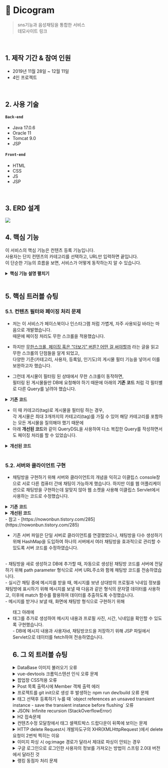 # :pushpin: Dicogram
> sns기능과 음성채팅을 통합한 서비스  
> 데모사이트 링크

</br>

## 1. 제작 기간 & 참여 인원
- 2019년 11월 28일 ~ 12월 11일
- 4인 프로젝트

</br>

## 2. 사용 기술
#### `Back-end`
  - Java 17.0.6
  - Oracle 11
  - Tomcat 9.0
  - JSP
#### `Front-end`
  - HTML
  - CSS
  - JS
  - JSP

</br>

## 3. ERD 설계
![](https://github.com/SMHRD-2021-KDT-BigData-19/dicogram/assets/83918497/338121bf-c3fa-46d3-8861-f90913185491)


## 4. 핵심 기능
이 서비스의 핵심 기능은 컨텐츠 등록 기능입니다.  
사용자는 단지 컨텐츠의 카테고리를 선택하고, URL만 입력하면 끝입니다.  
이 단순한 기능의 흐름을 보면, 서비스가 어떻게 동작하는지 알 수 있습니다.  

<details>
<summary><b>핵심 기능 설명 펼치기</b></summary>
<div markdown="1">

### 4.1. 전체 흐름
![](https://github.com/SMHRD-2021-KDT-BigData-19/dicogram/assets/83918497/96add4a8-9c9f-4319-a969-ae1f6f163cf8)

### 4.2. 사용자 요청
![](https://zuminternet.github.io/images/portal/post/2019-04-22-ZUM-Pilot-integer/flow_vue.png)

- **URL 정규식 체크** :pushpin: [코드 확인](https://github.com/Integerous/goQuality/blob/b587bbff4dce02e3bec4f4787151a9b6fa326319/frontend/src/components/PostInput.vue#L67)
  - Vue.js로 렌더링된 화면단에서, 사용자가 등록을 시도한 URL의 모양새를 정규식으로 확인합니다.
  - URL의 모양새가 아닌 경우, 에러 메세지를 띄웁니다.

- **Axios 비동기 요청** :pushpin: [코드 확인]()
  - URL의 모양새인 경우, 컨텐츠를 등록하는 POST 요청을 비동기로 날립니다.

### 4.3. Controller

![](https://zuminternet.github.io/images/portal/post/2019-04-22-ZUM-Pilot-integer/flow_controller.png)

- **요청 처리** :pushpin: [코드 확인](https://github.com/JungHyung2/gitio.io/blob/d35d29b64c0e8b9653862bdcc1e6b997d2436ec9/index.html#L57C1-L57C202)
  - Controller에서는 요청을 화면단에서 넘어온 요청을 받고, Service 계층에 로직 처리를 위임합니다.

- **결과 응답** :pushpin: [코드 확인]()
  - Service 계층에서 넘어온 로직 처리 결과(메세지)를 화면단에 응답해줍니다.

### 4.4. Service

![](https://zuminternet.github.io/images/portal/post/2019-04-22-ZUM-Pilot-integer/flow_service1.png)

- **Http 프로토콜 추가 및 trim()** :pushpin: [코드 확인]()
  - 사용자가 URL 입력 시 Http 프로토콜을 생략하거나 공백을 넣은 경우,  
  올바른 URL이 될 수 있도록 Http 프로토콜을 추가해주고, 공백을 제거해줍니다.

- **URL 접속 확인** :pushpin: [코드 확인]()
  - 화면단에서 모양새만 확인한 URL이 실제 리소스로 연결되는지 HttpUrlConnection으로 테스트합니다.
  - 이 때, 빠른 응답을 위해 Request Method를 GET이 아닌 HEAD를 사용했습니다.
  - (HEAD 메소드는 GET 메소드의 응답 결과의 Body는 가져오지 않고, Header만 확인하기 때문에 GET 메소드에 비해 응답속도가 빠릅니다.)

  ![](https://zuminternet.github.io/images/portal/post/2019-04-22-ZUM-Pilot-integer/flow_service2.png)

- **Jsoup 이미지, 제목 파싱** :pushpin: [코드 확인]()
  - URL 접속 확인결과 유효하면 Jsoup을 사용해서 입력된 URL의 이미지와 제목을 파싱합니다.
  - 이미지는 Open Graphic Tag를 우선적으로 파싱하고, 없을 경우 첫 번째 이미지와 제목을 파싱합니다.
  - 컨텐츠에 이미지가 없을 경우, 미리 설정해둔 기본 이미지를 사용하고, 제목이 없을 경우 생략합니다.


### 4.5. Repository

![](https://zuminternet.github.io/images/portal/post/2019-04-22-ZUM-Pilot-integer/flow_repo.png)

- **컨텐츠 저장** :pushpin: [코드 확인]()
  - URL 유효성 체크와 이미지, 제목 파싱이 끝난 컨텐츠는 DB에 저장합니다.
  - 저장된 컨텐츠는 다시 Repository - Service - Controller를 거쳐 화면단에 송출됩니다.

</div>
</details>

</br>

## 5. 핵심 트러블 슈팅
### 5.1. 컨텐츠 필터와 페이징 처리 문제
- 저는 이 서비스가 페이스북이나 인스타그램 처럼 가볍게, 자주 사용되길 바라는 마음으로 개발했습니다.  
때문에 페이징 처리도 무한 스크롤을 적용했습니다.

- 하지만 [무한스크롤, 페이징 혹은 “더보기” 버튼? 어떤 걸 써야할까](https://cyberx.tistory.com/82) 라는 글을 읽고 무한 스크롤의 단점들을 알게 되었고,  
다양한 기준(카테고리, 사용자, 등록일, 인기도)의 게시물 필터 기능을 넣어서 이를 보완하고자 했습니다.

- 그런데 게시물이 필터링 된 상태에서 무한 스크롤이 동작하면,  
필터링 된 게시물들만 DB에 요청해야 하기 때문에 아래의 **기존 코드** 처럼 각 필터별로 다른 Query를 날려야 했습니다.

<details>
<summary><b>기존 코드</b></summary>
<div markdown="1">

~~~java
/**
 * 게시물 Top10 (기준: 댓글 수 + 좋아요 수)
 * @return 인기순 상위 10개 게시물
 */
public Page<PostResponseDto> listTopTen() {

    PageRequest pageRequest = PageRequest.of(0, 10, Sort.Direction.DESC, "rankPoint", "likeCnt");
    return postRepository.findAll(pageRequest).map(PostResponseDto::new);
}

/**
 * 게시물 필터 (Tag Name)
 * @param tagName 게시물 박스에서 클릭한 태그 이름
 * @param pageable 페이징 처리를 위한 객체
 * @return 해당 태그가 포함된 게시물 목록
 */
public Page<PostResponseDto> listFilteredByTagName(String tagName, Pageable pageable) {

    return postRepository.findAllByTagName(tagName, pageable).map(PostResponseDto::new);
}

// ... 게시물 필터 (Member) 생략 

/**
 * 게시물 필터 (Date)
 * @param createdDate 게시물 박스에서 클릭한 날짜
 * @return 해당 날짜에 등록된 게시물 목록
 */
public List<PostResponseDto> listFilteredByDate(String createdDate) {

    // 등록일 00시부터 24시까지
    LocalDateTime start = LocalDateTime.of(LocalDate.parse(createdDate), LocalTime.MIN);
    LocalDateTime end = LocalDateTime.of(LocalDate.parse(createdDate), LocalTime.MAX);

    return postRepository
                    .findAllByCreatedAtBetween(start, end)
                    .stream()
                    .map(PostResponseDto::new)
                    .collect(Collectors.toList());
    }
~~~

</div>
</details>

- 이 때 카테고리(tag)로 게시물을 필터링 하는 경우,  
각 게시물은 최대 3개까지의 카테고리(tag)를 가질 수 있어 해당 카테고리를 포함하는 모든 게시물을 질의해야 했기 때문에  
- 아래 **개선된 코드**와 같이 QueryDSL을 사용하여 다소 복잡한 Query를 작성하면서도 페이징 처리를 할 수 있었습니다.

<details>
<summary><b>개선된 코드</b></summary>
<div markdown="1">

~~~java
/**
 * 게시물 필터 (Tag Name)
 */
@Override
public Page<Post> findAllByTagName(String tagName, Pageable pageable) {

    QueryResults<Post> results = queryFactory
            .selectFrom(post)
            .innerJoin(postTag)
                .on(post.idx.eq(postTag.post.idx))
            .innerJoin(tag)
                .on(tag.idx.eq(postTag.tag.idx))
            .where(tag.name.eq(tagName))
            .orderBy(post.idx.desc())
                .limit(pageable.getPageSize())
                .offset(pageable.getOffset())
            .fetchResults();

    return new PageImpl<>(results.getResults(), pageable, results.getTotal());
}
~~~

</div>
</details>

</br>

### 5.2. 서버와 클라이언트 구현
- 채팅방을 구현하기 위해 서버와 클라이언트의 개념을 익히고 이클립스 console창으로 서로 다른 컴퓨터 간에 채팅이 가능하게 했습니다. 하지만 이를 웹 어플리케이션으로 채팅방을 구현하는데 알맞지 않아 웹 소켓을 사용해 이클립스 Servlet에서 사용하는 코드로 수정했습니다.

<details>
<summary><b>기존 코드</b></summary>
<div markdown="1">
  
  ~~~java
  package Server;
  
  import java.io.*;
  import java.net.*;
  import java.util.ArrayList;
  import java.util.Collections;
  import java.util.List;
  
  public class MultiServer {
  	
  	public static void main(String[] args) {
  		MultiServer multiServer = new MultiServer();
  		multiServer.start();
  	}
  	
  	public void start() {
  		ServerSocket serverSocket = null;
  		Socket socket = null;
  		try {
  			serverSocket = new ServerSocket(8000);
  			while (true) {
  				System.out.println("[클라이언트 연결대기중]");
  				socket = serverSocket.accept();
  				
  				// client가 접속할때마다 새로운 스레드 생성
  				ReceiveThread receiveThread = new ReceiveThread(socket);	
  				receiveThread.start();
  			}
  		} catch (IOException e) {
  			e.printStackTrace();
  		} finally {
  			if (serverSocket!=null) {
  				try {
  					serverSocket.close();
  					System.out.println("[서버종료]");
  				} catch (IOException e) {
  					e.printStackTrace();
  					System.out.println("[서버소켓통신에러]");
  				}
  			}
  		}
  	}
  }
  
  class ReceiveThread extends Thread {
  	
  //	static List<BufferedWriter> list = Collections.synchronizedList(new ArrayList<BufferedWriter>());
  	static List<PrintWriter> list = Collections.synchronizedList(new ArrayList<PrintWriter>());
  	
  	Socket socket = null;
  	BufferedReader in = null;
  //	BufferedWriter out = null;
  	PrintWriter out = null;
  			
  	public ReceiveThread (Socket socket) {
  		this.socket = socket;
  		try {
  			out = new PrintWriter(socket.getOutputStream());
  //			out = new BufferedWriter(new OutputStreamWriter(socket.getOutputStream()));
  			in = new BufferedReader(new InputStreamReader(socket.getInputStream()));
  			list.add(out);
  		} catch (IOException e) {
  			e.printStackTrace();
  		}
  	}
  		
  	@Override
  	public void run() {
  
  		String name = "";
  		try {
  			// 최초1회는 client이름을 수신
  			name = in.readLine();
  			System.out.println("[" + name + " 새연결생성]");	
  			sendAll("[" + name + "]님이 들어오셨습니다.");
  			
  			while (in != null) {
  				String inputMsg = in.readLine();
  				if("quit".equals(inputMsg)) break;
  				sendAll(name + ">>" + inputMsg);
  			}
  		} catch (IOException e) {
  			System.out.println("[" + name + " 접속끊김]");
  		} finally {
  			sendAll("[" + name + "]님이 나가셨습니다");
  			list.remove(out);
  			try {
  				socket.close();
  			} catch (IOException e) {
  				e.printStackTrace();
  			}
  		}
  		System.out.println("[" + name + " 연결종료]");
  	}
  	
  	private void sendAll (String s) {
  		for (PrintWriter out: list) {
  			out.println(s);
  			out.flush();
  		}
  	}
  }
~~~
</div>
</details>
<details>
<summary><b>개선된 코드</b></summary>
<div markdown="1">
</div>
</details>
  - 참고
    - [https://nowonbun.tistory.com/285](https://nowonbun.tistory.com/285)
<br>

- 기존 서버 파일은 단일 서버로 클라이언트를 연결했었으나, 채팅방을 다수 생성하기 위해 HashMap을 도입하여 하나의 서버에서 여러 채팅방을 효과적으로 관리할 수 있도록 서버 코드를 수정하였습니다.
<br>
- 채팅방을 새로 생성하고 DB에 추가할 때, 자동으로 생성된 채팅방 코드를 서버에 전달하기 위해 path parameter 형식으로 서버 URL주소와 함께 채팅방 코드를 전송하였습니다.
<br>
- 실시간 채팅 중에 메시지를 받을 때, 메시지를 보낸 상대방의 프로필과 닉네임 정보를 채팅방에 표시하기 위해 메시지를 보낼 때 다음과 같은 형식의 문자열 데이터를 사용하고, 이후에 match 함수를 활용하여 데이터를 추출하도록 수정했습니다.
<br>
- 메시지를 받거나 보낼 때, 화면에 채팅방 형식으로 구현하기 위해 <ul> 태그 아래에 <li> 태그를 추가로 생성하여 메시지 내용과 프로필 사진, 시간, 닉네임을 확인할 수 있도록 구현했습니다.
<br>
- DB에 메시지 내용과 사용자id, 채팅방코드을 저장하기 위해 JSP 파일에서 Servlet으로 데이터를 fetch하여 전송하였습니다.

## 6. 그 외 트러블 슈팅
<details>
<summary>DataBase 이미지 불러오기 오류</summary>
<div markdown="1">

- String fileName = getSubmittedFileName(imagePart)
   데이터 베이스에 fileName으로 저장하였으나 
   불러올때 어려움을 겪어
- MemberMapper.xml에 아래 sql문을 추가해서 SELECT MAX(POSTID) FROM POSTS
- MAX게시물번호로 프로젝트 내부에 저장하여 게시물번호에 경로를 붙여서 불러옴 https://github.com/SMHRD-2021-KDT-BigData-19/dicogram/blob/ad0c92fb4fce6b8ff22c8be93971a6f0e8d7790f/Dicogram/src/main/webapp/Main.jsp#L89C25-L89C76
 


</div>
</details>

<details>
<summary>vue-devtools 크롬익스텐션 인식 오류 문제</summary>
<div markdown="1">
  
  - main.js 파일에 `Vue.config.devtools = true` 추가로 해결
  - [https://github.com/vuejs/vue-devtools/issues/190](https://github.com/vuejs/vue-devtools/issues/190)
  
</div>
</details>

<details>
<summary>팝업창 CSS적용 오류</summary>
<div markdown="1">
  
  - Main.jsp에 게시물추가창을 JS로 팝업창을 열어서 버튼을 CLASS로 합쳐서 수정하려고 했으나 적용이 되지않아 ID를 적용시켜 수정함
  - 
  
</div>
</details>

<details>
<summary> Post 목록 출력시에 Member 객체 출력 에러 </summary>
<div markdown="1">
  
  - 에러 메세지(500에러)
    - No serializer found for class org.hibernate.proxy.pojo.javassist.JavassistLazyInitializer and no properties discovered to create BeanSerializer (to avoid exception, disable SerializationConfig.SerializationFeature.FAIL_ON_EMPTY_BEANS)
  - 해결
    - Post 엔티티에 @ManyToOne 연관관계 매핑을 LAZY 옵션에서 기본(EAGER)옵션으로 수정
  
</div>
</details>
    
<details>
<summary> 프로젝트를 git init으로 생성 후 발생하는 npm run dev/build 오류 문제 </summary>
<div markdown="1">
  
  ```jsx
    $ npm run dev
    npm ERR! path C:\Users\integer\IdeaProjects\pilot\package.json
    npm ERR! code ENOENT
    npm ERR! errno -4058
    npm ERR! syscall open
    npm ERR! enoent ENOENT: no such file or directory, open 'C:\Users\integer\IdeaProjects\pilot\package.json'
    npm ERR! enoent This is related to npm not being able to find a file.
    npm ERR! enoent

    npm ERR! A complete log of this run can be found in:
    npm ERR!     C:\Users\integer\AppData\Roaming\npm-cache\_logs\2019-02-25T01_23_19_131Z-debug.log
  ```
  
  - 단순히 npm run dev/build 명령을 입력한 경로가 문제였다.
   
</div>
</details>    

<details>
<summary> 태그 선택후 등록하기 누를 때 `object references an unsaved transient instance - save the transient instance before flushing` 오류</summary>
<div markdown="1">
  
  - Post 엔티티의 @ManyToMany에 영속성 전이(cascade=CascadeType.ALL) 추가
    - JPA에서 Entity를 저장할 때 연관된 모든 Entity는 영속상태여야 한다.
    - CascadeType.PERSIST 옵션으로 부모와 자식 Enitity를 한 번에 영속화할 수 있다.
    - 참고
        - [https://stackoverflow.com/questions/2302802/object-references-an-unsaved-transient-instance-save-the-transient-instance-be/10680218](https://stackoverflow.com/questions/2302802/object-references-an-unsaved-transient-instance-save-the-transient-instance-be/10680218)
   
</div>
</details>    

<details>
<summary> JSON: Infinite recursion (StackOverflowError)</summary>
<div markdown="1">
  
  - @JsonIgnoreProperties 사용으로 해결
    - 참고
        - [http://springquay.blogspot.com/2016/01/new-approach-to-solve-json-recursive.html](http://springquay.blogspot.com/2016/01/new-approach-to-solve-json-recursive.html)
        - [https://stackoverflow.com/questions/3325387/infinite-recursion-with-jackson-json-and-hibernate-jpa-issue](https://stackoverflow.com/questions/3325387/infinite-recursion-with-jackson-json-and-hibernate-jpa-issue)
        
</div>
</details>  
    
<details>
<summary> H2 접속문제</summary>
<div markdown="1">
  
  - H2의 JDBC URL이 jdbc:h2:~/test 으로 되어있으면 jdbc:h2:mem:testdb 으로 변경해서 접속해야 한다.
        
</div>
</details> 
    
<details>
<summary> 컨텐츠수정 모달창에서 태그 셀렉트박스 드랍다운이 뒤쪽에 보이는 문제</summary>
<div markdown="1">
  
   - ElementUI의 Global Config에 옵션 추가하면 해결
     - main.js 파일에 `Vue.us(ElementUI, { zIndex: 9999 });` 옵션 추가(9999 이하면 안됌)
   - 참고
     - [https://element.eleme.io/#/en-US/component/quickstart#global-config](https://element.eleme.io/#/en-US/component/quickstart#global-config)
        
</div>
</details> 

<details>
<summary> HTTP delete Request시 개발자도구의 XHR(XMLHttpRequest )에서 delete요청이 2번씩 찍히는 이유</summary>
<div markdown="1">
  
  - When you try to send a XMLHttpRequest to a different domain than the page is hosted, you are violating the same-origin policy. However, this situation became somewhat common, many technics are introduced. CORS is one of them.

        In short, server that you are sending the DELETE request allows cross domain requests. In the process, there should be a **preflight** call and that is the **HTTP OPTION** call.

        So, you are having two responses for the **OPTION** and **DELETE** call.

        see [MDN page for CORS](https://developer.mozilla.org/en-US/docs/Web/HTTP/Access_control_CORS).

    - 출처 : [https://stackoverflow.com/questions/35808655/why-do-i-get-back-2-responses-of-200-and-204-when-using-an-ajax-call-to-delete-o](https://stackoverflow.com/questions/35808655/why-do-i-get-back-2-responses-of-200-and-204-when-using-an-ajax-call-to-delete-o)
        
</div>
</details> 

<details>
<summary> 이미지 파싱 시 og:image 경로가 달라서 제대로 파싱이 안되는 경우</summary>
<div markdown="1">
  
  - UserAgent 설정으로 해결
        - [https://www.javacodeexamples.com/jsoup-set-user-agent-example/760](https://www.javacodeexamples.com/jsoup-set-user-agent-example/760)
        - [http://www.useragentstring.com/](http://www.useragentstring.com/)
        
</div>
</details> 
    
<details>
<summary> 구글 로그인으로 로그인한 사용자의 정보를 가져오는 방법이 스프링 2.0대 버전에서 달라진 것</summary>
<div markdown="1">
  
  - 1.5대 버전에서는 Controller의 인자로 Principal을 넘기면 principal.getName(0에서 바로 꺼내서 쓸 수 있었는데, 2.0대 버전에서는 principal.getName()의 경우 principal 객체.toString()을 반환한다.
    - 1.5대 버전에서 principal을 사용하는 경우
    - 아래와 같이 사용했다면,

    ```jsx
    @RequestMapping("/sso/user")
    @SuppressWarnings("unchecked")
    public Map<String, String> user(Principal principal) {
        if (principal != null) {
            OAuth2Authentication oAuth2Authentication = (OAuth2Authentication) principal;
            Authentication authentication = oAuth2Authentication.getUserAuthentication();
            Map<String, String> details = new LinkedHashMap<>();
            details = (Map<String, String>) authentication.getDetails();
            logger.info("details = " + details);  // id, email, name, link etc.
            Map<String, String> map = new LinkedHashMap<>();
            map.put("email", details.get("email"));
            return map;
        }
        return null;
    }
    ```

    - 2.0대 버전에서는
    - 아래와 같이 principal 객체의 내용을 꺼내 쓸 수 있다.

    ```jsx
    UsernamePasswordAuthenticationToken token =
                    (UsernamePasswordAuthenticationToken) SecurityContextHolder
                            .getContext().getAuthentication();
            Map<String, Object> map = (Map<String, Object>) token.getPrincipal();

            String email = String.valueOf(map.get("email"));
            post.setMember(memberRepository.findByEmail(email));
    ```
        
</div>
</details> 
    
<details>
<summary> 랭킹 동점자 처리 문제</summary>
<div markdown="1">
  
  - PageRequest의 Sort부분에서 properties를 "rankPoint"를 주고 "likeCnt"를 줘서 댓글수보다 좋아요수가 우선순위 갖도록 설정.
  - 좋아요 수도 똑같다면..........
        
</div>
